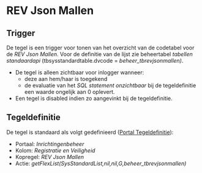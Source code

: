 # REV Json Mallen

## Trigger

De tegel is een trigger voor tonen van het overzicht van de codetabel voor de _REV Json Mallen_. Voor de definitie van de lijst zie beheertabel _tabellen standaardapi_ (tbsysstandardtable.dvcode = _beheer_tbrevjsonmallen)_.

- De tegel is alleen zichtbaar voor inlogger wanneer:
  - deze aan hem/haar is toegekend
  - de evaluatie van het _SQL statement onzichtbaar_ bij de tegeldefinitie een waarde ongelijk aan 0 oplevert.
- Een tegel is disabled indien zo aangevinkt bij de tegeldefinitie.

## Tegeldefinitie

De tegel is standaard als volgt gedefinieerd ([Portal Tegeldefinitie](/instellen_inrichten/portaldefinitie/portal_tegel.md)):

- Portaal: _Inrichtingenbeheer_
- Kolom: _Registratie en Veiligheid_
- Kopregel: _REV Json Mallen_
- Actie: _getFlexList(SysStandardList,nil,nil,G,beheer_tbrevjsonmallen)_

